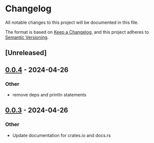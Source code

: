 # Changelog
All notable changes to this project will be documented in this file.

The format is based on [Keep a Changelog](https://keepachangelog.com/en/1.0.0/),
and this project adheres to [Semantic Versioning](https://semver.org/spec/v2.0.0.html).

## [Unreleased]

## [0.0.4](https://github.com/ThorstenHans/spin-contrib-http/compare/v0.0.3...v0.0.4) - 2024-04-26

### Other
- remove deps and println statements

## [0.0.3](https://github.com/ThorstenHans/spin-contrib-http/compare/v0.0.2...v0.0.3) - 2024-04-26

### Other
- Update documentation for crates.io and docs.rs
